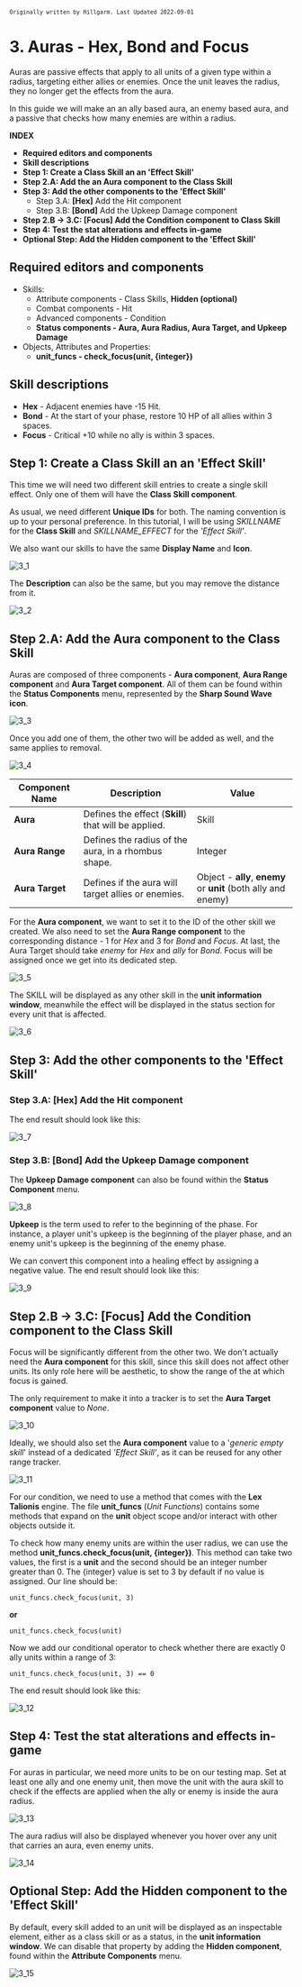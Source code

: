 <small>`Originally written by Hillgarm. Last Updated 2022-09-01`</small>

# 3. Auras - Hex, Bond and Focus
Auras are passive effects that apply to all units of a given type within a radius, targeting either allies or enemies. Once the unit leaves the radius, they no longer get the effects from the aura.

In this guide we will make an an ally based aura, an enemy based aura, and a passive that checks how many enemies are within a radius.

**INDEX**
* **Required editors and components**
* **Skill descriptions**
* **Step 1: Create a Class Skill an an 'Effect Skill'**
* **Step 2.A: Add the an Aura component to the Class Skill**
* **Step 3: Add the other components to the 'Effect Skill'**
	* Step 3.A: **[Hex]** Add the Hit component
	* Step 3.B: **[Bond]** Add the Upkeep Damage component
* **Step 2.B → 3.C: [Focus] Add the Condition component to Class Skill**
* **Step 4: Test the stat alterations and effects in-game**
* **Optional Step: Add the Hidden component to the 'Effect Skill'**

## Required editors and components
* Skills:
	* Attribute components - Class Skills, **Hidden (optional)**
	* Combat components - Hit
	* Advanced components - Condition
	* **Status components - Aura, Aura Radius, Aura Target, and Upkeep Damage**
* Objects, Attributes and Properties:
	* **unit_funcs - check_focus(unit, {integer})**

## Skill descriptions
 - **Hex** - Adjacent enemies have -15 Hit.
 - **Bond** - At the start of your phase, restore 10 HP of all allies within 3 spaces.
 - **Focus** - Critical +10 while no ally is within 3 spaces.

## Step 1: Create a Class Skill an an 'Effect Skill'
This time we will need two different skill entries to create a single skill effect. Only one of them will have the **Class Skill component**.

As usual, we need different **Unique IDs** for both. The naming convention is up to your personal preference. In this tutorial, I will be using *SKILLNAME* for the **Class Skill** and *SKILLNAME_EFFECT* for the *'Effect Skill'*.

We also want our skills to have the same **Display Name** and **Icon**.

![3_1](./images/Auras/3_1.png)

The **Description** can also be the same, but you may remove the distance from it.

![3_2](./images/Auras/3_2.png)

## Step 2.A: Add the Aura component to the Class Skill
Auras are composed of three components - **Aura component**, **Aura Range component** and **Aura Target component**. All of them can be found within the **Status Components** menu, represented by the **Sharp Sound Wave icon**.

![3_3](./images/Auras/3_3.png)

Once you add one of them, the other two will be added as well, and the same applies to removal.

![3_4](./images/Auras/3_4.png)

|Component Name|Description|Value|
|--|--|--|
|**Aura**|Defines the effect (**Skill**) that will be applied.|Skill
|**Aura Range**|Defines the radius of the aura, in a rhombus shape.|Integer
|**Aura Target**|Defines if the aura will target allies or enemies.|Object - **ally**, **enemy** or **unit** (both ally and enemy)

For the **Aura component**, we want to set it to the ID of the other skill we created. We also need to set the **Aura Range component** to the corresponding distance - 1 for *Hex* and 3 for *Bond* and *Focus*. At last, the Aura Target should take *enemy* for *Hex* and *ally* for *Bond*. Focus will be assigned once we get into its dedicated step.

![3_5](./images/Auras/3_5.png)

The SKILL will be displayed as any other skill in the **unit information window**, meanwhile the effect will be displayed in the status section for every unit that is affected.

![3_6](./images/Auras/3_6.png)

## Step 3: Add the other components to the 'Effect Skill'

### Step 3.A: [Hex] Add the Hit component
The end result should look like this:

![3_7](./images/Auras/3_7.png)

### Step 3.B: [Bond] Add the Upkeep Damage component

The **Upkeep Damage component** can also be found within the **Status Component** menu.

![3_8](./images/Auras/3_8.png)

**Upkeep** is the term used to refer to the beginning of the phase. For instance, a player unit's upkeep is the beginning of the player phase, and an enemy unit's upkeep is the beginning of the enemy phase.

We can convert this component into a healing effect by assigning a negative value. The end result should look like this:

![3_9](./images/Auras/3_9.png)

## Step 2.B → 3.C: [Focus] Add the Condition component to the Class Skill
Focus will be significantly different from the other two. We don't actually need the **Aura component** for this skill, since this skill does not affect other units. Its only role here will be aesthetic, to show the range of the at which focus is gained.

The only requirement to make it into a tracker is to set the **Aura Target component** value to *None*.

![3_10](./images/Auras/3_10.png)

Ideally, we should also set the **Aura component** value to a '*generic empty skill*' instead of a dedicated *'Effect Skill'*, as it can be reused for any other range tracker.

![3_11](./images/Auras/3_11.png)

For our condition, we need to use a method that comes with the **Lex Talionis** engine. The file **unit_funcs** (*Unit Functions*) contains some methods that expand on the **unit** object scope and/or interact with other objects outside it.

To check how many enemy units are within the user radius, we can use the method **unit_funcs.check_focus(unit, {integer})**. This method can take two values, the first is a **unit** and the second should be an integer number greater than 0. The {integer} value is set to 3 by default if no value is assigned. Our line should be:

	unit_funcs.check_focus(unit, 3)

**or**

	unit_funcs.check_focus(unit)

Now we add our conditional operator to check whether there are exactly 0 ally units within a range of 3:

	unit_funcs.check_focus(unit, 3) == 0

The end result should look like this:

![3_12](./images/Auras/3_12.png)

## Step 4: Test the stat alterations and effects in-game
For auras in particular, we need more units to be on our testing map. Set at least one ally and one enemy unit, then move the unit with the aura skill to check if the effects are applied when the ally or enemy is inside the aura radius.

![3_13](./images/Auras/3_13.png)

The aura radius will also be displayed whenever you hover over any unit that carries an aura, even enemy units.

![3_14](./images/Auras/3_14.png)

## Optional Step: Add the Hidden component to the 'Effect Skill'
By default, every skill added to an unit will be displayed as an inspectable element, either as a class skill or as a status, in the **unit information window**. We can disable that property by adding the **Hidden component**, found within the **Attribute Components** menu.

![3_15](./images/Auras/3_15.png)
